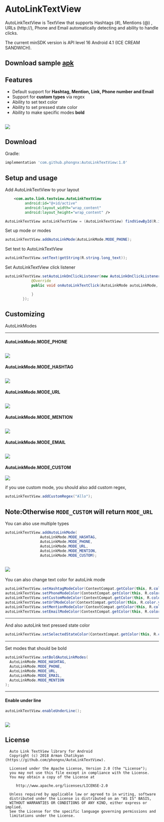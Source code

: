 # AutoLinkTextView
AutoLinkTextView is TextView that supports Hashtags (#), Mentions (@) , URLs (http://),
Phone and Email automatically detecting and ability to handle clicks.

The current minSDK version is API level 16 Android 4.1 (ICE CREAM SANDWICH).

## Download sample [apk][77]
[77]: https://github.com/phongnx/AutoLinkTextView/raw/master/screens/AutoLinkTextView.apk

## Features

* Default support for **Hashtag, Mention, Link, Phone number and Email**
* Support for **custom types** via regex
* Ability to set text color
* Ability to set pressed state color
* Ability to make specific modes **bold**

![](screens/screen1.png)
-----------------------

## Download

Gradle:
```groovy
implementation 'com.github.phongnx:AutoLinkTextView:1.0'
```

## Setup and usage

Add AutoLinkTextView to your layout
```xml
    <com.auto.link.textview.AutoLinkTextView
         android:id="@+id/active"
         android:layout_width="wrap_content"
         android:layout_height="wrap_content" />
```

```java
AutoLinkTextView autoLinkTextView = (AutoLinkTextView) findViewById(R.id.active);
```

Set up mode or modes
```java
autoLinkTextView.addAutoLinkMode(AutoLinkMode.MODE_PHONE);
```

Set text to AutoLinkTextView
```java
autoLinkTextView.setText(getString(R.string.long_text));
```

Set AutoLinkTextView click listener
```java
autoLinkTextView.setAutoLinkOnClickListener(new AutoLinkOnClickListener() {
            @Override
            public void onAutoLinkTextClick(AutoLinkMode autoLinkMode, String matchedText) {

            }
        });
```

Customizing
---------

AutoLinkModes

-------------------------
#### AutoLinkMode.MODE_PHONE

![](screens/screen2.png)
-------------------------
#### AutoLinkMode.MODE_HASHTAG

![](screens/screen3.png)
-------------------------
#### AutoLinkMode.MODE_URL

![](screens/screen4.png)
-------------------------
#### AutoLinkMode.MODE_MENTION

![](screens/screen5.png)
-------------------------
#### AutoLinkMode.MODE_EMAIL

![](screens/screen6.png)
-------------------------
#### AutoLinkMode.MODE_CUSTOM

![](screens/screen7.png)

if you use custom mode, you should also add custom regex,

```java
autoLinkTextView.addCustomRegex("Allo");
```
Note:Otherwise ```MODE_CUSTOM``` will return ```MODE_URL```
-------------------------
You can also use multiple types
```java
autoLinkTextView.addAutoLinkMode(
                AutoLinkMode.MODE_HASHTAG,
                AutoLinkMode.MODE_PHONE,
                AutoLinkMode.MODE_URL,
                AutoLinkMode.MODE_MENTION,
                AutoLinkMode.MODE_CUSTOM);
```
![](screens/screen1.png)
-------------------------
You can also change text color for autoLink mode
```java
autoLinkTextView.setHashtagModeColor(ContextCompat.getColor(this, R.color.yourColor));
autoLinkTextView.setPhoneModeColor(ContextCompat.getColor(this, R.color.yourColor));
autoLinkTextView.setCustomModeColor(ContextCompat.getColor(this, R.color.yourColor));
autoLinkTextView.setUrlModeColor(ContextCompat.getColor(this, R.color.yourColor));
autoLinkTextView.setMentionModeColor(ContextCompat.getColor(this, R.color.yourColor));
autoLinkTextView.setEmailModeColor(ContextCompat.getColor(this, R.color.yourColor));
```
-------------------------
And also autoLink text pressed state color
```java
autoLinkTextView.setSelectedStateColor(ContextCompat.getColor(this, R.color.yourColor));
```
-------------------------

Set modes that should be bold

```java
autoLinkTextView.setBoldAutoLinkModes(
  AutoLinkMode.MODE_HASHTAG,
  AutoLinkMode.MODE_PHONE,
  AutoLinkMode.MODE_URL,
  AutoLinkMode.MODE_EMAIL,
  AutoLinkMode.MODE_MENTION
);
```

-------------------------
#### Enable under line

```java
autoLinkTextView.enableUnderLine();
```

![](screens/screen8.png)
-------------------------

License
--------


      Auto Link TextView library for Android
      Copyright (c) 2018 Arman Chatikyan (https://github.com/phongnx/AutoLinkTextView).

      Licensed under the Apache License, Version 2.0 (the "License");
      you may not use this file except in compliance with the License.
      You may obtain a copy of the License at

         http://www.apache.org/licenses/LICENSE-2.0

      Unless required by applicable law or agreed to in writing, software
      distributed under the License is distributed on an "AS IS" BASIS,
      WITHOUT WARRANTIES OR CONDITIONS OF ANY KIND, either express or implied.
      See the License for the specific language governing permissions and
      limitations under the License.




